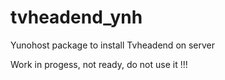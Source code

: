 # tvheadend_ynh

Yunohost package to install Tvheadend on server

Work in progess, not ready, do not use it !!!

